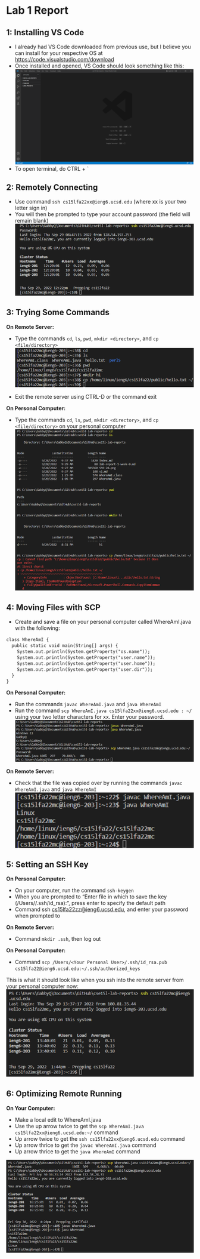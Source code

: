 # Lab 1 Report
## 1: Installing VS Code
- I already had VS Code downloaded from previous use, but I believe you can install for your respective OS at https://code.visualstudio.com/download 
- Once installed and opened, VS Code should look something like this:
![VS Code Starting Screen](images/img1.png)
- To open terminal, do CTRL + `

## 2: Remotely Connecting
- Use command `ssh cs15lfa22xx@ieng6.ucsd.edu` (where xx is your two letter sign in)
- You will then be prompted to type your account password (the field will remain blank)
  ![SSH](images/img2.png)

## 3: Trying Some Commands
**On Remote Server:**
- Type the commands `cd`, `ls`, `pwd`, `mkdir <directory>`, and `cp <file/directory>`
![Commands on Remote Computer](images/img3.png)

- Exit the remote server using CTRL-D or the command exit

**On Personal Computer:**
- Type the commands `cd`, `ls`, `pwd`, `mkdir <directory>`, and `cp <file/directory>` on your personal computer
![Commands on Personal Computer](images/img4.png)

## 4: Moving Files with SCP
- Create and save a file on your personal computer called WhereAmI.java with the following:
```
class WhereAmI {
  public static void main(String[] args) {
    System.out.println(System.getProperty("os.name"));
    System.out.println(System.getProperty("user.name"));
    System.out.println(System.getProperty("user.home"));
    System.out.println(System.getProperty("user.dir"));
  }
}
```

**On Personal Computer:**
- Run the commands `javac WhereAmI.java` and `java WhereAmI`
- Run the command `scp WhereAmI.java cs15lfa22xx@ieng6.ucsd.edu : ~/ `using your two letter characters for xx. Enter your password.
![](images/img6.png)

**On Remote Server:**
- Check that the file was copied over by running the commands `javac WhereAmI.java` and `java WhereAmI`
![](images/img7.png)

## 5: Setting an SSH Key
**On Personal Computer:**
- On your computer, run the command `ssh-keygen`
- When you are prompted to “Enter file in which to save the key (/Users/<Your User>/.ssh/id_rsa):”, press enter to specify the default path
- Command ssh cs15lfa22zz@ieng6.ucsd.edu, and enter your password when prompted to

**On Remote Server:**
- Command `mkdir .ssh`,  then log out

**On Personal Computer:**
- Command `scp /Users/<Your Personal User>/.ssh/id_rsa.pub cs15lfa22@ieng6.ucsd.edu:~/.ssh/authorized_keys`

This is what it should look like when you ssh into the remote server from your personal computer now:
![With SSH Key](images/img8.png)

## 6: Optimizing Remote Running
**On Your Computer:**
- Make a local edit to WhereAmI.java
- Use the up arrow twice to get the `scp WhereAmI.java cs15lfa22xx@ieng6.ucsd.edu:~/` command
- Up arrow twice to get the `ssh cs15lfa22xx@ieng6.ucsd.edu` command
- Up arrow thrice to get the `javac WhereAmI.java` command
- Up arrow thrice to get the `java WhereAmI` command

![Remote Running](images/img9.png)
